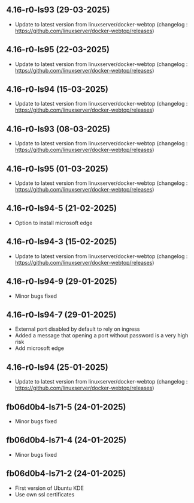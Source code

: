 
## 4.16-r0-ls93 (29-03-2025)
- Update to latest version from linuxserver/docker-webtop (changelog : https://github.com/linuxserver/docker-webtop/releases)

## 4.16-r0-ls95 (22-03-2025)
- Update to latest version from linuxserver/docker-webtop (changelog : https://github.com/linuxserver/docker-webtop/releases)

## 4.16-r0-ls94 (15-03-2025)
- Update to latest version from linuxserver/docker-webtop (changelog : https://github.com/linuxserver/docker-webtop/releases)

## 4.16-r0-ls93 (08-03-2025)
- Update to latest version from linuxserver/docker-webtop (changelog : https://github.com/linuxserver/docker-webtop/releases)

## 4.16-r0-ls95 (01-03-2025)
- Update to latest version from linuxserver/docker-webtop (changelog : https://github.com/linuxserver/docker-webtop/releases)
## 4.16-r0-ls94-5 (21-02-2025)
- Option to install microsoft edge

## 4.16-r0-ls94-3 (15-02-2025)
- Update to latest version from linuxserver/docker-webtop (changelog : https://github.com/linuxserver/docker-webtop/releases)

## 4.16-r0-ls94-9 (29-01-2025)
- Minor bugs fixed
## 4.16-r0-ls94-7 (29-01-2025)
- External port disabled by default to rely on ingress
- Added a message that opening a port without password is a very high risk
- Add microsoft edge

## 4.16-r0-ls94 (25-01-2025)
- Update to latest version from linuxserver/docker-webtop (changelog : https://github.com/linuxserver/docker-webtop/releases)

## fb06d0b4-ls71-5 (24-01-2025)
- Minor bugs fixed

## fb06d0b4-ls71-4 (24-01-2025)
- Minor bugs fixed

## fb06d0b4-ls71-2 (24-01-2025)
- First version of Ubuntu KDE
- Use own ssl certificates
